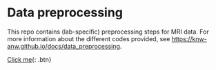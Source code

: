 # Data preprocessing

This repo contains (lab-specific) preprocessing steps for MRI data. For more information about the different codes provided, see https://knw-anw.github.io/docs/data_preprocessing.

[Click me](http://www.google.com){: .btn}
